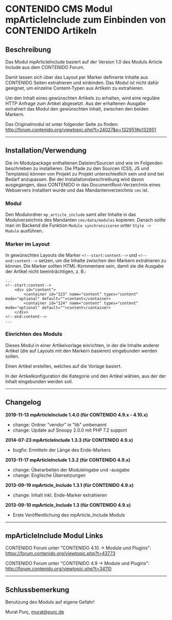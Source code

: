 # CONTENIDO CMS Modul mpArticleInclude zum Einbinden von CONTENIDO Artikeln

## Beschreibung

Das Modul mpArticleInclude basiert auf der Version 1.0 des Moduls Article Include
aus dem CONTENIDO Forum.

Damit lassen sich über das Layout per Marker definierte Inhalte aus CONTENIDO
Seiten extrahieren und einbinden. Das Modul ist nicht dafür geeignet, um einzelne
Content-Typen aus Artikeln zu extrahieren.

Um den Inhalt eines gewünschten Artikels zu erhalten, wird eine reguläre HTTP
Anfrage zum Artikel abgesetzt. Aus der erhaltenen Ausgabe extrahiert das Modul den
gewünschten Inhalt, zwischen den beiden Markern.

Das Originalmodul ist unter folgender Seite zu finden:
http://forum.contenido.org/viewtopic.php?t=24027&p=132951#p132951

----

## Installation/Verwendung

Die im Modulpackage enthaltenen Dateien/Sourcen sind wie im Folgenden beschrieben 
zu installieren.
Die Pfade zu den Sourcen (CSS, JS und Templates) können von Projekt zu Projekt 
unterschiedlich sein und sind bei Bedarf anzupassen. 
Bei der Installationsbeschreibung wird davon ausgegangen, dass CONTENIDO in das 
DocumentRoot-Verzeichnis eines Webservers installiert wurde und das 
Mandantenverzeichnis `cms` ist.

### Modul
Den Modulordner `mp_article_include` samt aller Inhalte in das Modulverzeichnis
des Mandanten `cms/data/modules` kopieren.
Danach sollte man im Backend die Funktion `Module synchronisieren` unter
`Style -> Module` ausführen.

### Marker im Layout
In gewünschten Layouts die Marker `<!--start:content-->` und `<!--end:content-->`
setzen, um die Inhalte zwischen den Markern extrahieren zu können. Die Marker
sollten HTML-Kommentare sein, damit sie die Ausgabe der Artikel nicht
beeinträchtigen, z. B.:
```
...
<!--start:content-->
    <div id="content">
        <container id="123" name="content" types="content" mode="optional" default="">content</container>
        <container id="124" name="content" types="content" mode="optional" default="">content</container>
    </div>
<!--end:content-->
...
```

### Einrichten des Moduls
Dieses Modul in einer Artikelvorlage einrichten, in der die Inhalte anderer Artikel
(die auf Layouts mit den Markern basieren) eingebunden werden sollen.

Einen Artikel erstellen, welches auf die Vorlage basiert.

In der Artikelkonfiguration die Kategorie und den Artikel wählen, aus der der
Inhalt eingebunden werden soll.


----

## Changelog

**2019-11-13 mpArticleInclude 1.4.0 (für CONTENIDO 4.9.x - 4.10.x)**
- change: Ordner "vendor" in "lib" umbenannt
- change: Update auf Snoopy 2.0.0 mit PHP 7.2 support

**2014-07-23 mpArticleInclude 1.3.3 (für CONTENIDO 4.9.x)**
- bugfix: Ermitteln der Länge des Ende-Markers

**2013-11-17 mpArticleInclude 1.3.2 (für CONTENIDO 4.9.x)**
- change: Überarbeiten der Moduleingabe und -ausgabe
- change: Englische Übersetzungen

**2013-09-19 mpArticle_Include 1.3.1 (für CONTENIDO 4.9.x)**
- change: Inhalt inkl. Ende-Marker extrahieren

**2013-09-10 mpArticle_Include 1.3 (für CONTENIDO 4.9.x)**
- Erste Veröffentlichung des mpArticle_Include Moduls


----

## mpArticleInclude Modul Links

CONTENIDO Forum unter "CONTENIDO 4.10 -> Module und Plugins":
https://forum.contenido.org/viewtopic.php?t=43773

CONTENIDO Forum unter "CONTENIDO 4.9 -> Module und Plugins":
http://forum.contenido.org/viewtopic.php?t=34110

----

## Schlussbemerkung

Benutzung des Moduls auf eigene Gefahr!

Murat Purç, murat@purc.de
